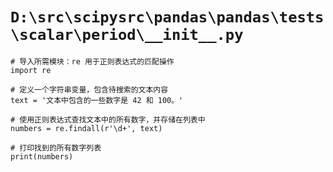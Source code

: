 # `D:\src\scipysrc\pandas\pandas\tests\scalar\period\__init__.py`

```
# 导入所需模块：re 用于正则表达式的匹配操作
import re

# 定义一个字符串变量，包含待搜索的文本内容
text = '文本中包含的一些数字是 42 和 100。'

# 使用正则表达式查找文本中的所有数字，并存储在列表中
numbers = re.findall(r'\d+', text)

# 打印找到的所有数字列表
print(numbers)
```